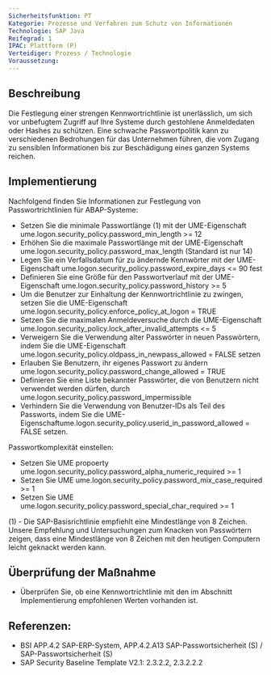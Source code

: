 ```yaml
---
Sicherheitsfunktion: PT
Kategorie: Prozesse und Verfahren zum Schutz von Informationen
Technologie: SAP Java
Reifegrad: 1
IPAC: Plattform (P)
Verteidiger: Prozess / Technologie
Voraussetzung:
---
```


## Beschreibung

Die Festlegung einer strengen Kennwortrichtlinie ist unerlässlich, um sich vor unbefugtem Zugriff auf Ihre Systeme durch gestohlene Anmeldedaten oder Hashes zu schützen. Eine schwache Passwortpolitik kann zu verschiedenen Bedrohungen für das Unternehmen führen, die vom Zugang zu sensiblen Informationen bis zur Beschädigung eines ganzen Systems reichen.

## Implementierung

Nachfolgend finden Sie Informationen zur Festlegung von Passwortrichtlinien für ABAP-Systeme:

- Setzen Sie die minimale Passwortlänge (1) mit der UME-Eigenschaft ume.logon.security_policy.password_min_length >= 12
- Erhöhen Sie die maximale Passwortlänge mit der UME-Eigenschaft ume.logon.security_policy.password_max_length (Standard ist nur 14)
- Legen Sie ein Verfallsdatum für zu ändernde Kennwörter mit der UME-Eigenschaft ume.logon.security_policy.password_expire_days <= 90 fest
- Definieren Sie eine Größe für den Passwortverlauf mit der UME-Eigenschaft ume.logon.security_policy.password_history >= 5
- Um die Benutzer zur Einhaltung der Kennwortrichtlinie zu zwingen, setzen Sie die UME-Eigenschaft ume.logon.security_policy.enforce_policy_at_logon = TRUE
- Setzen Sie die maximalen Anmeldeversuche durch die UME-Eigenschaft ume.logon.security_policy.lock_after_invalid_attempts <= 5
- Verweigern Sie die Verwendung alter Passwörter in neuen Passwörtern, indem Sie die UME-Eigenschaft ume.logon.security_policy.oldpass_in_newpass_allowed = FALSE setzen
- Erlauben Sie Benutzern, ihr eigenes Passwort zu ändern ume.logon.security_policy.password_change_allowed = TRUE
- Definieren Sie eine Liste bekannter Passwörter, die von Benutzern nicht verwendet werden dürfen, durch ume.logon.security_policy.password_impermissible
- Verhindern Sie die Verwendung von Benutzer-IDs als Teil des Passworts, indem Sie die UME-Eigenschaftume.logon.security_policy.userid_in_password_allowed = FALSE setzen.


Passwortkomplexität einstellen:
- Setzen Sie UME propoerty ume.logon.security_policy.password_alpha_numeric_required >= 1
- Setzen Sie UME ume.logon.security_policy.password_mix_case_required >= 1
- Setzen Sie UME ume.logon.security_policy.password_special_char_required >= 1


(1) - Die SAP-Basisrichtlinie empfiehlt eine Mindestlänge von 8 Zeichen. Unsere Empfehlung und Untersuchungen zum Knacken von Passwörtern zeigen, dass eine Mindestlänge von 8 Zeichen mit den heutigen Computern leicht geknackt werden kann.

## Überprüfung der Maßnahme

- Überprüfen Sie, ob eine Kennwortrichtlinie mit den im Abschnitt Implementierung empfohlenen Werten vorhanden ist.

## Referenzen:
- BSI APP.4.2 SAP-ERP-System, APP.4.2.A13 SAP-Passwortsicherheit (S) / SAP-Passwortsicherheit (S)
- SAP Security Baseline Template V2.1: 2.3.2.2, 2.3.2.2.2
